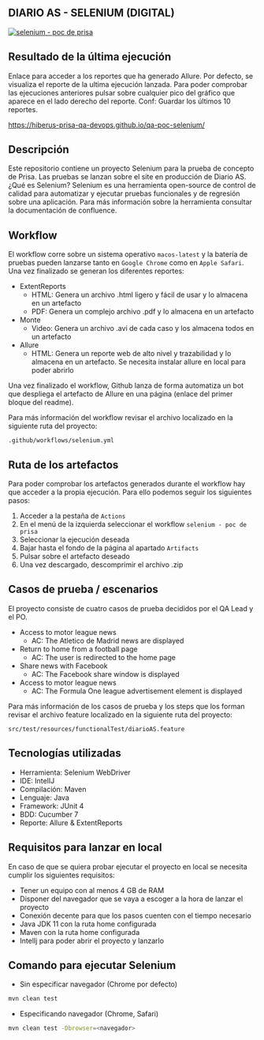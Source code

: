 ## DIARIO AS - SELENIUM (DIGITAL)

[![selenium - poc de prisa](https://github.com/hiberus-prisa-qa-devops/POC_Selenium/actions/workflows/selenium.yml/badge.svg)](https://github.com/hiberus-prisa-qa-devops/POC_Selenium/actions/workflows/selenium.yml)

## Resultado de la última ejecución

Enlace para acceder a los reportes que ha generado Allure. Por defecto, se visualiza el reporte de la ultima ejecución lanzada. Para poder comprobar las ejecuciones anteriores pulsar sobre cualquier pico del gráfico que aparece en el lado derecho del reporte. Conf: Guardar los últimos 10 reportes.

https://hiberus-prisa-qa-devops.github.io/qa-poc-selenium/

## Descripción

Este repositorio contiene un proyecto Selenium para la prueba de concepto de Prisa. Las pruebas se lanzan sobre el site en producción de Diario AS.
¿Qué es Selenium? Selenium es una herramienta open-source de control de calidad para automatizar y ejecutar pruebas funcionales y de regresión sobre una aplicación. Para más información sobre la herramienta consultar la documentación de confluence.  

## Workflow

El workflow corre sobre un sistema operativo `macos-latest` y la batería de pruebas pueden lanzarse tanto en `Google Chrome` como en `Apple Safari`. Una vez finalizado se generan los diferentes reportes:

- ExtentReports
  - HTML: Genera un archivo .html ligero y fácil de usar y lo almacena en un artefacto
  - PDF: Genera un complejo archivo .pdf y lo almacena en un artefacto 
- Monte
  - Video: Genera un archivo .avi de cada caso y los almacena todos en un artefacto
- Allure
  - HTML: Genera un reporte web de alto nivel y trazabilidad y lo almacena en un artefacto. Se necesita instalar allure en local para poder abrirlo
 
Una vez finalizado el workflow, Github lanza de forma automatiza un bot que despliega el artefacto de Allure en una página (enlace del primer bloque del readme).

Para más información del workflow revisar el archivo localizado en la siguiente ruta del proyecto:

```
.github/workflows/selenium.yml
```

## Ruta de los artefactos

Para poder comprobar los artefactos generados durante el workflow hay que acceder a la propia ejecución. Para ello podemos seguir los siguientes pasos:

1. Acceder a la pestaña de `Actions`
2. En el menú de la izquierda seleccionar el workflow `selenium - poc de prisa`
3. Seleccionar la ejecución deseada
4. Bajar hasta el fondo de la página al apartado `Artifacts`
5. Pulsar sobre el artefacto deseado 
6. Una vez descargado, descomprimir el archivo .zip

## Casos de prueba / escenarios

El proyecto consiste de cuatro casos de prueba decididos por el QA Lead y el PO.

- Access to motor league news
  - AC: The Atletico de Madrid news are displayed
- Return to home from a football page
  - AC: The user is redirected to the home page
- Share news with Facebook
  - AC: The Facebook share window is displayed
- Access to motor league news
  - AC: The Formula One league advertisement element is displayed

Para más información de los casos de prueba y los steps que los forman revisar el archivo feature localizado en la siguiente ruta del proyecto:

```
src/test/resources/functionalTest/diarioAS.feature
```

## Tecnologías utilizadas

- Herramienta: Selenium WebDriver
- IDE: IntelIJ
- Compilación: Maven
- Lenguaje: Java
- Framework: JUnit 4
- BDD: Cucumber 7
- Reporte: Allure & ExtentReports

## Requisitos para lanzar en local

En caso de que se quiera probar ejecutar el proyecto en local se necesita cumplir los siguientes requisitos:

- Tener un equipo con al menos 4 GB de RAM
- Disponer del navegador que se vaya a escoger a la hora de lanzar el proyecto
- Conexión decente para que los pasos cuenten con el tiempo necesario
- Java JDK 11 con la ruta home configurada
- Maven con la ruta home configurada
- IntelIj para poder abrir el proyecto y lanzarlo

## Comando para ejecutar Selenium

- Sin especificar navegador (Chrome por defecto)

```sh
mvn clean test
```

- Especificando navegador (Chrome, Safari)

```sh
mvn clean test -Dbrowser=<navegador>
```
